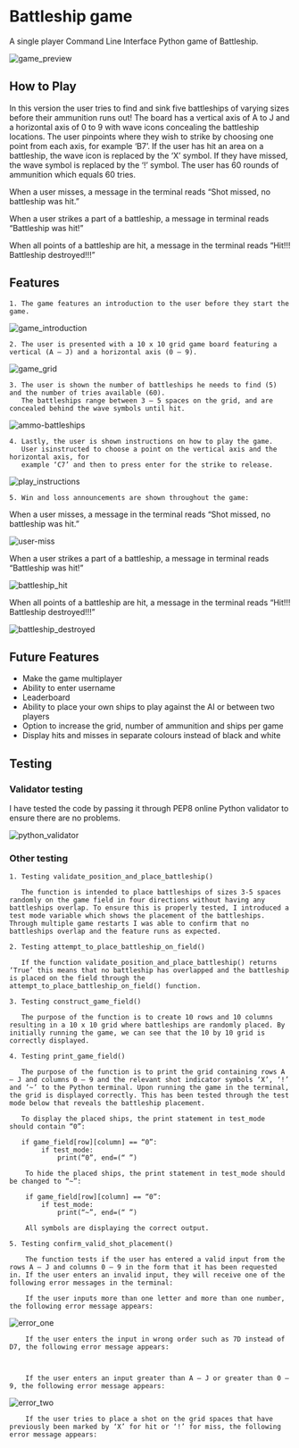 # Battleship game

A single player Command Line Interface Python game of Battleship.

![game_preview](https://github.com/krigla3/battleships-game/blob/main/docs/game_preview.jpg)


## How to Play

In this version the user tries to find and sink five battleships of varying sizes before their ammunition runs out! The board has a vertical axis of A to J and a horizontal axis of 0 to 9 with wave icons concealing the battleship locations. The user pinpoints where they wish to strike by choosing one point from each axis, for example ‘B7’. If the user has hit an area on a battleship, the wave icon is replaced by the ‘X’ symbol. If they have missed, the wave symbol is replaced by the ‘!’ symbol. The user has 60 rounds of ammunition which equals 60 tries. 

When a user misses, a message in the terminal reads “Shot missed, no battleship was hit.”

When a user strikes a part of a battleship, a message in terminal reads “Battleship was hit!”

When all points of a battleship are hit, a message in the terminal reads “Hit!!! Battleship destroyed!!!”


## Features

    1. The game features an introduction to the user before they start the game.

![game_introduction](https://github.com/krigla3/battleships-game/blob/main/docs/game_introduction.jpg)

    2. The user is presented with a 10 x 10 grid game board featuring a vertical (A – J) and a horizontal axis (0 – 9).

![game_grid](https://github.com/krigla3/battleships-game/blob/main/docs/game_grid.jpg)

    3. The user is shown the number of battleships he needs to find (5) and the number of tries available (60). 
       The battleships range between 3 – 5 spaces on the grid, and are concealed behind the wave symbols until hit.

![ammo-battleships](https://github.com/krigla3/battleships-game/blob/main/docs/ammo-battleships.jpg)

    4. Lastly, the user is shown instructions on how to play the game. 
       User isinstructed to choose a point on the vertical axis and the horizontal axis, for
       example ‘C7’ and then to press enter for the strike to release.

![play_instructions](https://github.com/krigla3/battleships-game/blob/main/docs/play_instructions.jpg)

    5. Win and loss announcements are shown throughout the game:

When a user misses, a message in the terminal reads “Shot missed, no battleship was hit.”

![user-miss](https://github.com/krigla3/battleships-game/blob/main/docs/user-miss.gif)

When a user strikes a part of a battleship, a message in terminal reads “Battleship was hit!”

![battleship_hit](https://github.com/krigla3/battleships-game/blob/main/docs/battleship_hit.gif)

When all points of a battleship are hit, a message in the terminal reads “Hit!!! Battleship destroyed!!!”

![battleship_destroyed](https://github.com/krigla3/battleships-game/blob/main/docs/battleship_destroyed.gif)


## Future Features

* Make the game multiplayer
* Ability to enter username
* Leaderboard
* Ability to place your own ships to play against the AI or between two players
* Option to increase the grid, number of ammunition and ships per game
* Display hits and misses in separate colours instead of black and white


## Testing

### Validator testing

I have tested the code by passing it through PEP8 online Python validator to ensure there are no problems.

![python_validator](https://github.com/krigla3/battleships-game/blob/main/docs/python_validator.jpg)


### Other testing

    1. Testing validate_position_and_place_battleship()

       The function is intended to place battleships of sizes 3-5 spaces randomly on the game field in four directions without having any battleships overlap. To ensure this is properly tested, I introduced a test mode variable which shows the placement of the battleships. Through multiple game restarts I was able to confirm that no battleships overlap and the feature runs as expected.

    2. Testing attempt_to_place_battleship_on_field()

       If the function validate_position_and_place_battleship() returns ‘True’ this means that no battleship has overlapped and the battleship is placed on the field through the attempt_to_place_battleship_on_field() function.

    3. Testing construct_game_field()

       The purpose of the function is to create 10 rows and 10 columns resulting in a 10 x 10 grid where battleships are randomly placed. By initially running the game, we can see that the 10 by 10 grid is correctly displayed. 

    4. Testing print_game_field()

       The purpose of the function is to print the grid containing rows A – J and columns 0 – 9 and the relevant shot indicator symbols ‘X’, ‘!’ and ‘~’ to the Python terminal. Upon running the game in the terminal, the grid is displayed correctly. This has been tested through the test mode below that reveals the battleship placement.

       To display the placed ships, the print statement in test_mode should contain “0”:

       if game_field[row][column] == “0”:
            if test_mode:
                print(“0”, end=(“ ”)

        To hide the placed ships, the print statement in test_mode should be changed to “~”:

        if game_field[row][column] == “0”:
            if test_mode:
                print(“~”, end=(“ ”)

        All symbols are displaying the correct output.

    5. Testing confirm_valid_shot_placement()

        The function tests if the user has entered a valid input from the rows A – J and columns 0 – 9 in the form that it has been requested in. If the user enters an invalid input, they will receive one of the following error messages in the terminal:

        If the user inputs more than one letter and more than one number, the following error message appears:

![error_one](https://github.com/krigla3/battleships-game/blob/main/docs/error_one.gif) 

        If the user enters the input in wrong order such as 7D instead of D7, the following error message appears:



        If the user enters an input greater than A – J or greater than 0 – 9, the following error message appears:

![error_two](https://github.com/krigla3/battleships-game/blob/main/docs/error_two.gif)

        If the user tries to place a shot on the grid spaces that have previously been marked by ‘X’ for hit or ‘!’ for miss, the following error message appears:

<screenshot>


    






















